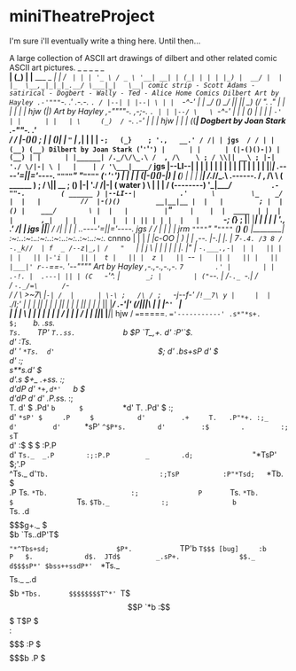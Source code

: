 # miniTheatreProject
I'm sure i'll eventually write a thing here. Until then...

A large collection of ASCII art drawings of dilbert and other related comic ASCII art pictures.
      _ _ _ _               _   
   __| (_) | |__   ___ _ __| |_ 
  / _` | | | '_ \ / _ \ '__| __|
 | (_| | | | |_) |  __/ |  | |_ 
  \__,_|_|_|_.__/ \___|_|   \__|
comic strip - Scott Adams - satirical - Dogbert - Wally - Ted - Alice
Home
Comics
Dilbert
Art by Hayley
   .-'"""`-.
 .'  .-.-.  `.
/ |--| | |--| \
| |  `-^-'  | |
\_/   (_)   \_/
||           ||
\_)         (_/
  ".       ."
    |  |  |
    |  |  |     hjw
   (___|___)
Art by Hayley
     ,-""""-.
  ,-;-.      `.
  | | |--/ \   \
  `-^-' |   |  |
  (_)   |   |  |
  |      `-'   |
  |      | |   |
   \     (_)  /
    `-.    .-'
      | |  |
hjw   | |  |
     (_(___|
Dogbert by Joan Stark
       .-""-.
     .'      \
    / /  |-()()
   ;  |  |  ()|
   |  `"`     |
 ,_|   | |    |
 `-;   (_}    ;
    '.,   __.'
      / /| |
jgs  / / | |
    (__) (__)
Dilbert by Joan Stark
    (`'`'`'`')
     |      |
     |      |
    (|-()()-|)
     | (__) |
     |      |
     |______|
    /._/\/\_.\
   /  , /\    \
  ; / \\|| __\ ;
  |-|  './ \/|-|
  \ |   |    | /
   '\___|____/`
jgs  |--LI--|
     |  |   |
     |  |   |
     |  |   |
     |  |   |
     |  |   |
     |__|___|
 .----'=||='----.
 `""""`"  "`""""`
   (`'`'`'`')
    |      |
    |      |
   (|-()()-|)
    | (__) |
    |      |
    |______|
   /._/\/\_.\                            .------.
  /  , /\    \                          ( ______ )
 ; / \\|| __  ;                         (________)
 |-|  './ \/|-|                         (  water )
 \ |   |    | /                         (--------)
  '\___|____/`           .-""-.         ( ______ )
    |--LI--|           .'      \         \_    _/
    |  |   |          //  |-()()         __|__|__
    |  |   |         ; |  |  () |    ___/        \
    |  |   |         | `" `     |    |  |  ____  |
    |  |   |       ,_|   | |    |    |  | | || | |
    |  |   |       `-;   (_}    ;    |__| |____| |
    |  |   |          '.,   __.'      \/|        |
jgs |__|___|            / /|  |         |        |
..----'=||='----.   jgs / / |  |         |        | jrm
`""""`"  "`""""`      (__) (__)         |________|
:*~*:._.:*~*:._.:*~*:._.:*~*:._.:*~*:._.:*~*:._.:*~*:._
   cnnno
   |   |
   |  _|
   |c-OO
   |   _)
   |   |  ,--.
   |-._|  |. |
   7`-.4. /3 8
  /  -._k//  |
 f  _ /--z|_,|
 /   "   `|  |
j       \ |  |
|         | _|
|.        |" |
 `-.___.,-|  |
   |   || |  |
   |   || |-'i
   |   || |  t
   |   || |  z
   |   || `--`
   |   ||
   |   ||
   |   ||
   |___|'
   r--`==-.
   '--""""
Art by Hayley
    ,-.,-.,-.,-.
    `7        .'
     |        |
     |      .-!.
     |  .---| ||
     | (C   `-'^.
     |  `      _;
     |        |
    ("`--.    |
    /`-._ `-._|        /\
   /     `-._/=\      /`-\
  /  /    \  >~7\     |`-|
 /  |      | \-\ ;   /\ /
;   `-j--f-'  \/`!__7\ y
|     |  |     `./_I_;'
|     |  |       ||
|     |  |       ||
|     |  |       ||
|     |  |_      ||
|____/   .-'_____|'
    (/|||\\ | |
     |`^' ` | \
     |      | |
     \      | |
     |      | |
     |      | /
     |      | |
     /      | |
     |______|_|
       |___|_|
hjw   /     `=`=====.
      `='-----------'
                          .s*"*s+.                         
                          $;    `*b. .ss.                
                          `Ts.    `TP' `T..ss.           
                            `*b         $P  `T_,+.       
                             d'              :P'`$.      
                            d'                   :Ts.    
                           d'                   '  `*Ts. 
                          d'                          `$;
                         d'                       .bs+sP 
                        d'                        $      
                       d'                        :;      
                 s**s.d'                         $       
                d'.s $+_    .+s*s.              :;       
               d'dP d' `*+,d*'   `b             $        
              d'dP d'     d'     .P.s*s.       :;        
              T.  d'      $     .Pd'   `b      $         
               `*d'       T.   .Pd'     $     :;         
                d'         `*sP' $     .P     $          
               d'         .+     T.   .P"*+. :;_         
              d'         d'      `*sP'     `^$P*s.       
             d'         :$        .         :; s`T       
            d'          :$        $         $ :P.P       
           d'            `Ts._  _.P        :;:P.P        
_        .d;               `"*TsP'         $;'.P         
^Ts._   d'`Tb.                            :;TsP          
 :P"*Tsd;   `*Tb.                         $              
.P     Ts.     `*Tb.                     :;              
P       `Ts.      `*Tb.                  $               
          `Ts.       `$Tb._             :;               
b           `Ts.    .d$$$$$$$g+._       $                
$b            `Ts..dP'T$$$$$  `"*^Tbs+sd;                
$P*.            `TP'b  `T$$$ [bug]     :b                
P   $.             d$.  JTd$         _.sP+.              
     $$._         d$$$sP*' $bss++ssdP*'  `*Ts._          
     $$$$Ts._  _.d$$$$$b                     `*Tbs.      
     $$$$$$$$T^*' `T$$$P                         `*b     
     :$$$$$$$       T$P                            $     
     :$$$$$$$       :P                             $     
      $$$$$$$b     .P                              $ 
